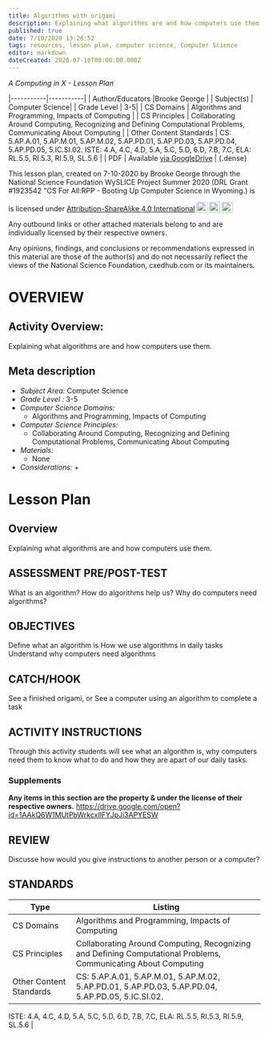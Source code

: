 ```yaml
---
title: Algorithms with origami
description: Explaining what algorithms are and how computers use them.
published: true
date: 7/10/2020 13:26:52
tags: resources, lesson plan, computer science, Computer Science 
editor: markdown
dateCreated: 2020-07-10T00:00:00.000Z
---
```

*A Computing in X - Lesson Plan*

|-----------|-----------|
| Author/Educators |Brooke George |
| Subject(s) | Computer Science|
| Grade Level | 3-5|
| CS Domains | Algorithms and Programming, Impacts of Computing |
| CS Principles | Collaborating Around Computing, Recognizing and Defining Computational Problems, Communicating About Computing |
| Other Content Standards | CS: 5.AP.A.01, 5.AP.M.01, 5.AP.M.02, 5.AP.PD.01, 5.AP.PD.03, 5.AP.PD.04, 5.AP.PD.05, 5.IC.SI.02.
ISTE: 4.A, 4.C, 4.D, 5.A, 5.C, 5.D, 6.D, 7.B, 7.C, 
ELA: RL.5.5, RI.5.3, RI.5.9, SL.5.6 | 
| PDF | Available [via GoogleDrive]() |
{.dense}






This lesson plan, created on 7-10-2020 by Brooke George through the National Science Foundation WySLICE Project Summer 2020 (DRL Grant #1923542 "CS For All:RPP - Booting Up Computer Science in Wyoming.) is  <p xmlns:cc="http://creativecommons.org/ns#" >  is licensed under <a href="http://creativecommons.org/licenses/by-sa/4.0/?ref=chooser-v1" target="_blank" rel="license noopener noreferrer" style="display:inline-block;">Attribution-ShareAlike 4.0 International<img style="height:22px!important;margin-left:3px;vertical-align:text-bottom;" src="https://mirrors.creativecommons.org/presskit/icons/cc.svg?ref=chooser-v1"><img style="height:22px!important;margin-left:3px;vertical-align:text-bottom;" src="https://mirrors.creativecommons.org/presskit/icons/by.svg?ref=chooser-v1"><img style="height:22px!important;margin-left:3px;vertical-align:text-bottom;" src="https://mirrors.creativecommons.org/presskit/icons/sa.svg?ref=chooser-v1"></a></p>


Any outbound links or other attached materials belong to and are individually licensed by their respective owners. 


Any opinions, findings, and conclusions or recommendations expressed in this material are those of the author(s) and do not necessarily reflect the views of the National Science Foundation, cxedhub.com or its maintainers.


# OVERVIEW
## Activity Overview:  
Explaining what algorithms are and how computers use them.
## Meta description
+ *Subject Area:* Computer Science 
+ *Grade Level :* 3-5 
+ *Computer Science Domains:*
   + Algorithms and Programming, Impacts of Computing
+ *Computer Science Principles:*
   + Collaborating Around Computing, Recognizing and Defining Computational Problems, Communicating About Computing
+ *Materials:* 
   + None
+ *Considerations:*
   + 


# Lesson Plan
## Overview
Explaining what algorithms are and how computers use them.
## ASSESSMENT PRE/POST-TEST
What is an algorithm?
How do algorithms help us?
Why do computers need algorithms?
## OBJECTIVES
Define what an algorithm is
How we use algorithms in daily tasks
Understand why computers need algorithms


## CATCH/HOOK
See a finished origami, or See a computer using an algorithm to complete a task


## ACTIVITY INSTRUCTIONS
Through this activity students will see what an algorithm is, why computers need them to know what to do and how they are apart of our daily tasks.


### Supplements
**Any items in this section are the property & under the license of their respective owners.**
https://drive.google.com/open?id=1AAkQ6W1MUtPbWrkcxIlFYJpJi3APYESW




## REVIEW
Discusse how would you give instructions to another person or a computer?
## STANDARDS        
| Type | Listing | 
|-----------|-----------|
| CS Domains  | Algorithms and Programming, Impacts of Computing|
| CS Principles   | Collaborating Around Computing, Recognizing and Defining Computational Problems, Communicating About Computing|
| Other Content Standards | CS: 5.AP.A.01, 5.AP.M.01, 5.AP.M.02, 5.AP.PD.01, 5.AP.PD.03, 5.AP.PD.04, 5.AP.PD.05, 5.IC.SI.02.
ISTE: 4.A, 4.C, 4.D, 5.A, 5.C, 5.D, 6.D, 7.B, 7.C, 
ELA: RL.5.5, RI.5.3, RI.5.9, SL.5.6  |